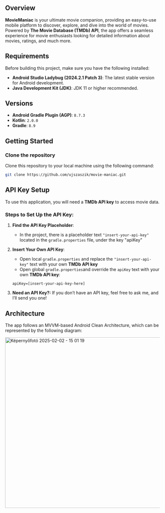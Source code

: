 ## Overview
**MovieManiac** is your ultimate movie companion, providing an easy-to-use mobile platform to discover, explore, and dive into the world of movies. Powered by **The Movie Database (TMDb) API**, the app offers a seamless experience for movie enthusiasts looking for detailed information about movies, ratings, and much more.

## Requirements

Before building this project, make sure you have the following installed:

- **Android Studio Ladybug (2024.2.1 Patch 3)**: The latest stable version for Android development.
- **Java Development Kit (JDK)**: JDK 11 or higher recommended.

## Versions

- **Android Gradle Plugin (AGP)**: `8.7.3`
- **Kotlin**: `2.0.0`
- **Gradle**: `8.9`

## Getting Started

### Clone the repository

Clone this repository to your local machine using the following command:

```bash
git clone https://github.com/ujszaszik/movie-maniac.git
```

## API Key Setup

To use this application, you will need a **TMDb API key** to access movie data.

### Steps to Set Up the API Key:

1. **Find the API Key Placeholder**:
   - In the project, there is a placeholder text `"insert-your-api-key"` located in the `gradle.properties` file, under the key "apiKey"

2. **Insert Your Own API Key**:
   - Open local `gradle.properties` and replace the `"insert-your-api-key"` text with your own **TMDb API key**
   - Open global `gradle.properties`and override the `apiKey` text with your own **TMDb API key**:
   
   ```properties
   apiKey=[insert-your-api-key-here]

3. **Need an API Key?:**
If you don’t have an API key, feel free to ask me, and I’ll send you one!

## Architecture
The app follows an MVVM-based Android Clean Architecture, which can be represented by the following diagram:

<img width="556" alt="Képernyőfotó 2025-02-02 - 15 01 19" src="https://github.com/user-attachments/assets/6798d232-1564-4ccd-bbb8-950196ae39f4" />
